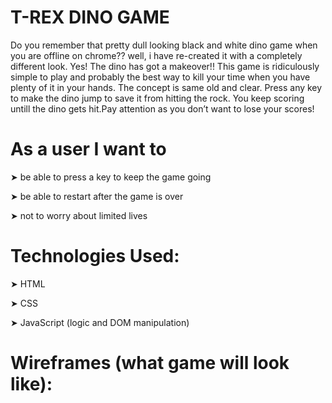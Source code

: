 # T-REX DINO GAME #


Do you remember that pretty dull looking black and white dino game when you are offline on chrome??
well, i have re-created it with a completely different look. Yes! The dino has got a makeover!!
This game is ridiculously simple to play and probably the best way to kill your time when you have plenty of it in your hands. The concept is same old and clear. Press any key to make the dino jump to save it from hitting the rock. You keep scoring untill the dino gets hit.Pay attention as you don’t want to lose your scores! 



# As a user I want to #

➤ be able to press a key to keep the game going
 
➤ be able to restart after the game is over

➤ not to worry about limited lives


# Technologies Used: #

➤  HTML

➤ CSS

➤ JavaScript (logic and DOM manipulation)



# Wireframes (what game will look like): #




